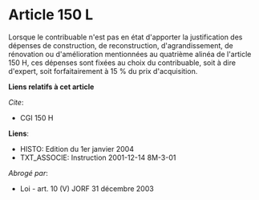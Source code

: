 # Article 150 L

Lorsque le contribuable n'est pas en état d'apporter la justification des dépenses de construction, de reconstruction,
d'agrandissement, de rénovation ou d'amélioration mentionnées au quatrième alinéa de l'article 150 H, ces dépenses sont
fixées au choix du contribuable, soit à dire d'expert, soit forfaitairement à 15 % du prix d'acquisition.

**Liens relatifs à cet article**

_Cite_:

  - CGI 150 H

**Liens**:

  - HISTO: Edition du 1er janvier 2004
  - TXT_ASSOCIE: Instruction 2001-12-14 8M-3-01

_Abrogé par_:

  - Loi - art. 10 (V) JORF 31 décembre 2003
